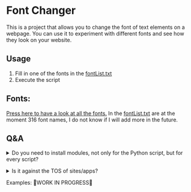 # Font Changer

This is a project that allows you to change the font of text elements on a webpage. You can use it to experiment with different fonts and see how they look on your website.

## Usage

1. Fill in one of the fonts in the [fontList.txt](./fontList.txt)
2. Execute the script

## Fonts:

[Press here to have a look at all the fonts.](./fontList.txt)
In the [fontList.txt](./fontList.txt) are at the moment 316 font names, I do not know if I will add more in the future.

## Q&A

<details><summary>Do you need to install modules, not only for the Python script, but for every script?</summary> No, the scripts provided don't need extra modules. But they do use specific commands and tools that might not be installed by default on your computer.

For instance:

The Shell Script (Bash) needs wmctrl and xdotool.
The Ruby script also requires wmctrl and xdotool.
Both the Java and C# scripts depend on wmctrl and xdotool.
Similarly, the C++ script relies on wmctrl and xdotool.
These commands are usually available on Linux systems, but you might need to install them separately on Windows or other platforms. Make sure to have these tools installed and accessible on your system for the scripts to work properly.</details>

<details><summary>Is it against the TOS of sites/apps?</summary>No, it's not illegal or against the TOS of sites/apps normally, except if you have sites like Discord, they do not like modification in their system, so probaly (I'm not sure) then it is against the TOS of Discord, but for other sites, make sure to check their TOS. </details>


Examples:
🚧WORK IN PROGRESS🚧
